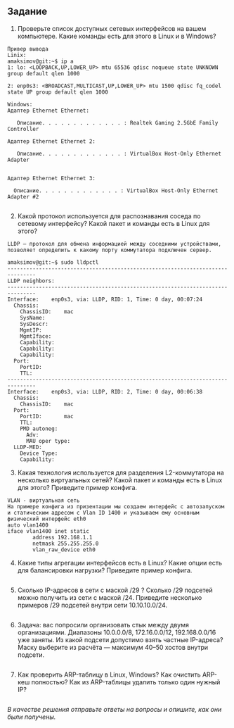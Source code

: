 ## Задание

1. Проверьте список доступных сетевых интерфейсов на вашем компьютере. Какие команды есть для этого в Linux и в Windows?
```
Привер вывода
Linix:
amaksimov@git:~$ ip a
1: lo: <LOOPBACK,UP,LOWER_UP> mtu 65536 qdisc noqueue state UNKNOWN group default qlen 1000
    
2: enp0s3: <BROADCAST,MULTICAST,UP,LOWER_UP> mtu 1500 qdisc fq_codel state UP group default qlen 1000
   
Windows:
Адаптер Ethernet Ethernet:

   Описание. . . . . . . . . . . . . : Realtek Gaming 2.5GbE Family Controller
   
Адаптер Ethernet Ethernet 2:

   Описание. . . . . . . . . . . . . : VirtualBox Host-Only Ethernet Adapter
   

Адаптер Ethernet Ethernet 3:

  Описание. . . . . . . . . . . . . : VirtualBox Host-Only Ethernet Adapter #2
   
```

2. Какой протокол используется для распознавания соседа по сетевому интерфейсу? Какой пакет и команды есть в Linux для этого?
```
LLDP – протокол для обмена информацией между соседними устройствами,
позволяет определить к какому порту коммутатора подключен сервер.

amaksimov@git:~$ sudo lldpctl
-------------------------------------------------------------------------------
LLDP neighbors:
-------------------------------------------------------------------------------
Interface:    enp0s3, via: LLDP, RID: 1, Time: 0 day, 00:07:24
  Chassis:
    ChassisID:    mac 
    SysName:      
    SysDescr:     
    MgmtIP:       
    MgmtIface:    
    Capability:   
    Capability:   
    Capability:   
  Port:
    PortID:       
    TTL:          
-------------------------------------------------------------------------------
Interface:    enp0s3, via: LLDP, RID: 2, Time: 0 day, 00:06:38
  Chassis:
    ChassisID:    mac 
  Port:
    PortID:       mac 
    TTL:          
    PMD autoneg:  
      Adv:          
      MAU oper type: 
  LLDP-MED:
    Device Type:  
    Capability:   

```

3. Какая технология используется для разделения L2-коммутатора на несколько виртуальных сетей? Какой пакет и команды есть в Linux для этого? Приведите пример конфига.
```
VLAN - виртуальная сеть
На примере конфига из призентации мы создаем интерфейс с автозапуском и статическим адресом с Vlan ID 1400 и указываем ему основным физический интерфейс eth0
auto vlan1400
iface vlan1400 inet static
        address 192.168.1.1
        netmask 255.255.255.0
        vlan_raw_device eth0
```

4. Какие типы агрегации интерфейсов есть в Linux? Какие опции есть для балансировки нагрузки? Приведите пример конфига.
```

```

5. Сколько IP-адресов в сети с маской /29 ? Сколько /29 подсетей можно получить из сети с маской /24. Приведите несколько примеров /29 подсетей внутри сети 10.10.10.0/24.
```

```

6. Задача: вас попросили организовать стык между двумя организациями. Диапазоны 10.0.0.0/8, 172.16.0.0/12, 192.168.0.0/16 уже заняты. Из какой подсети допустимо взять частные IP-адреса? Маску выберите из расчёта — максимум 40–50 хостов внутри подсети.
```

```

7. Как проверить ARP-таблицу в Linux, Windows? Как очистить ARP-кеш полностью? Как из ARP-таблицы удалить только один нужный IP?
```

```

*В качестве решения отправьте ответы на вопросы и опишите, как они были получены.*
